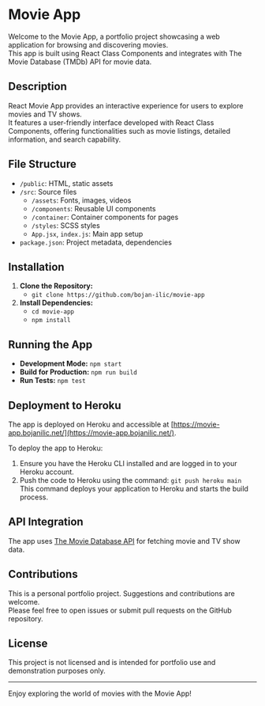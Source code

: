 Movie App
=================

Welcome to the Movie App, a portfolio project showcasing a web application for browsing and discovering movies.  
This app is built using React Class Components and integrates with The Movie Database (TMDb) API for movie data.

Description
---------------
React Movie App provides an interactive experience for users to explore movies and TV shows.  
It features a user-friendly interface developed with React Class Components, offering functionalities such as movie
listings, detailed information, and search capability.

File Structure
-----------------

- `/public`: HTML, static assets
- `/src`: Source files
    - `/assets`: Fonts, images, videos
    - `/components`: Reusable UI components
    - `/container`: Container components for pages
    - `/styles`: SCSS styles
    - `App.jsx`, `index.js`: Main app setup
- `package.json`: Project metadata, dependencies

Installation
---------------

1. **Clone the Repository:**
    - `git clone https://github.com/bojan-ilic/movie-app`
2. **Install Dependencies:**
    - `cd movie-app`
    - `npm install`

Running the App
------------------

- **Development Mode:** `npm start`
- **Build for Production:** `npm run build`
- **Run Tests:** `npm test`

Deployment to Heroku
-------------
The app is deployed on Heroku and accessible at [https://movie-app.bojanilic.net/](https://movie-app.bojanilic.net/).

To deploy the app to Heroku:

1. Ensure you have the Heroku CLI installed and are logged in to your Heroku account.
2. Push the code to Heroku using the command: `git push heroku main`  
   This command deploys your application to Heroku and starts the build process.

API Integration
------------------
The app uses [The Movie Database API](https://api.themoviedb.org) for fetching movie and TV show data.

Contributions
----------------
This is a personal portfolio project. Suggestions and contributions are welcome.   
Please feel free to open issues or submit pull requests on the GitHub repository.

License
---------
This project is not licensed and is intended for portfolio use and demonstration purposes only.

---

Enjoy exploring the world of movies with the Movie App!
